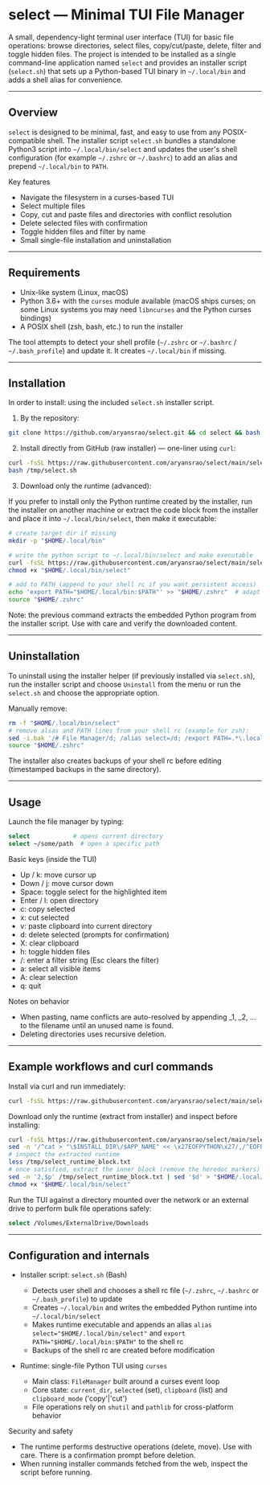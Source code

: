 # select — Minimal TUI File Manager

A small, dependency-light terminal user interface (TUI) for basic file operations: browse directories, select files, copy/cut/paste, delete, filter and toggle hidden files. The project is intended to be installed as a single command-line application named `select` and provides an installer script (`select.sh`) that sets up a Python-based TUI binary in `~/.local/bin` and adds a shell alias for convenience.

---

## Overview

`select` is designed to be minimal, fast, and easy to use from any POSIX-compatible shell. The installer script `select.sh` bundles a standalone Python3 script into `~/.local/bin/select` and updates the user's shell configuration (for example `~/.zshrc` or `~/.bashrc`) to add an alias and prepend `~/.local/bin` to `PATH`.

Key features

- Navigate the filesystem in a curses-based TUI
- Select multiple files
- Copy, cut and paste files and directories with conflict resolution
- Delete selected files with confirmation
- Toggle hidden files and filter by name
- Small single-file installation and uninstallation

---

## Requirements

- Unix-like system (Linux, macOS)
- Python 3.6+ with the `curses` module available (macOS ships curses; on some Linux systems you may need `libncurses` and the Python curses bindings)
- A POSIX shell (zsh, bash, etc.) to run the installer

The tool attempts to detect your shell profile (`~/.zshrc` or `~/.bashrc` / `~/.bash_profile`) and update it. It creates `~/.local/bin` if missing.

---

## Installation

In order to install: using the included `select.sh` installer script.

1) By the repository:

```bash
git clone https://github.com/aryansrao/select.git && cd select && bash select.sh
```

2) Install directly from GitHub (raw installer) — one-liner using `curl`:

```bash
curl -fsSL https://raw.githubusercontent.com/aryansrao/select/main/select.sh -o /tmp/select.sh
bash /tmp/select.sh
```

3) Download only the runtime (advanced):

If you prefer to install only the Python runtime created by the installer, run the installer on another machine or extract the code block from the installer and place it into `~/.local/bin/select`, then make it executable:

```bash
# create target dir if missing
mkdir -p "$HOME/.local/bin"

# write the python script to ~/.local/bin/select and make executable
curl -fsSL https://raw.githubusercontent.com/aryansrao/select/main/select.sh | sed -n '/^cat > "\$INSTALL_DIR\/$APP_NAME" << \x27EOFPYTHON\x27/,/^EOFPYTHON$/p' | sed '1d;$d' > "$HOME/.local/bin/select"
chmod +x "$HOME/.local/bin/select"

# add to PATH (append to your shell rc if you want persistent access)
echo 'export PATH="$HOME/.local/bin:$PATH"' >> "$HOME/.zshrc"  # adapt to your shell
source "$HOME/.zshrc"
```

Note: the previous command extracts the embedded Python program from the installer script. Use with care and verify the downloaded content.

---

## Uninstallation

To uninstall using the installer helper (if previously installed via `select.sh`), run the installer script and choose `Uninstall` from the menu or run the `select.sh` and choose the appropriate option.

Manually remove:

```bash
rm -f "$HOME/.local/bin/select"
# remove alias and PATH lines from your shell rc (example for zsh):
sed -i.bak '/# File Manager/d; /alias select=/d; /export PATH=.*\.local\/bin/d' "$HOME/.zshrc"
source "$HOME/.zshrc"
```

The installer also creates backups of your shell rc before editing (timestamped backups in the same directory).

---

## Usage

Launch the file manager by typing:

```bash
select            # opens current directory
select ~/some/path  # open a specific path
```

Basic keys (inside the TUI)

- Up / k: move cursor up
- Down / j: move cursor down
- Space: toggle select for the highlighted item
- Enter / l: open directory
- c: copy selected
- x: cut selected
- v: paste clipboard into current directory
- d: delete selected (prompts for confirmation)
- X: clear clipboard
- h: toggle hidden files
- /: enter a filter string (Esc clears the filter)
- a: select all visible items
- A: clear selection
- q: quit

Notes on behavior

- When pasting, name conflicts are auto-resolved by appending _1, _2, ... to the filename until an unused name is found.
- Deleting directories uses recursive deletion.

---

## Example workflows and curl commands

Install via curl and run immediately:

```bash
curl -fsSL https://raw.githubusercontent.com/aryansrao/select/main/select.sh -o /tmp/select.sh && bash /tmp/select.sh
```

Download only the runtime (extract from installer) and inspect before installing:

```bash
curl -fsSL https://raw.githubusercontent.com/aryansrao/select/main/select.sh -o /tmp/select.sh
sed -n '/^cat > "\$INSTALL_DIR\/$APP_NAME" << \x27EOFPYTHON\x27/,/^EOFPYTHON$/p' /tmp/select.sh > /tmp/select_runtime_block.txt
# inspect the extracted runtime
less /tmp/select_runtime_block.txt
# once satisfied, extract the inner block (remove the heredoc markers) and write to ~/.local/bin/select
sed -n '2,$p' /tmp/select_runtime_block.txt | sed '$d' > "$HOME/.local/bin/select"
chmod +x "$HOME/.local/bin/select"
```

Run the TUI against a directory mounted over the network or an external drive to perform bulk file operations safely:

```bash
select /Volumes/ExternalDrive/Downloads
```

---

## Configuration and internals

- Installer script: `select.sh` (Bash)
  - Detects user shell and chooses a shell rc file (`~/.zshrc`, `~/.bashrc` or `~/.bash_profile`) to update
  - Creates `~/.local/bin` and writes the embedded Python runtime into `~/.local/bin/select`
  - Makes runtime executable and appends an alias `alias select="$HOME/.local/bin/select"` and `export PATH="$HOME/.local/bin:$PATH"` to the shell rc
  - Backups of the shell rc are created before modification

- Runtime: single-file Python TUI using `curses`
  - Main class: `FileManager` built around a curses event loop
  - Core state: `current_dir`, `selected` (set), `clipboard` (list) and `clipboard_mode` ('copy'|'cut')
  - File operations rely on `shutil` and `pathlib` for cross-platform behavior

Security and safety

- The runtime performs destructive operations (delete, move). Use with care. There is a confirmation prompt before deletion.
- When running installer commands fetched from the web, inspect the script before running.

